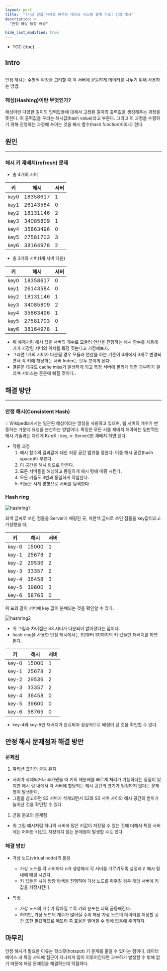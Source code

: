 ```yaml
---
layout: post
title:  "[가상 면접 사례로 배우는 대규모 시스템 설계 기초] 안정 해시"
description: >
  "안정 해싱 등장 배경"

hide_last_modified: true
---
```

* TOC
  {:toc}
## Intro

---

안정 해시는 수평적 확장을 고려할 때 각 서버에 균등하게 데이터를 나누기 위해 사용하는 방법.

### 해싱(Hashing)이란 무엇인가?

해싱이란 다양한 길이의 입력값들에 대해서 고정된 길이의 출력값을 생성해주는 과정을 뜻한다. 이 출력값을 우리는 해시값(hash value)라고 부른다. 그리고 이 과정을 수행하기 위해 진행하는 과정에 쓰이는 것을 해시 함수(hash function)이라고 한다.

## 원인

---

### 해시 키 재배치(refresh) 문제

- 총 4개의 서버

| 키 | 해시 | 서버  |
| --- | --- | --- |
| key0 | 18358617 | 1 |
| key1 | 26143584 | 0 |
| key2 | 18131146 | 2 |
| key3 | 34085809 | 1 |
| key4 | 35863496 | 0 |
| key5 | 27581703 | 3 |
| key6 | 38164978 | 2 |

- 총 3개의 서버(1개 서버 다운)

| 키 | 해시 | 서버  |
| --- | --- | --- |
| key0 | 18358617 | 0 |
| key1 | 26143584 | 0 |
| key2 | 18131146 | 1 |
| key3 | 34085809 | 2 |
| key4 | 35863496 | 1 |
| key5 | 27581703 | 0 |
| key6 | 38164978 | 1 |

- 위 예제처럼 해시 값을 서버의 개수로 모듈러 연산을 진행하는 해시 함수를 사용해 키가 저장된 서버의 위치를 특정 짓는다고 가정해보자.
- 그러면 1개의 서버가 다운될 경우 모듈러 연산을 하는 기준이 4개에서 3개로 변경되면서 각 키에 해당하는 서버 Index는 모두 꼬이게 된다.
- 결론은 대규모 cache miss가 발생하게 되고 특정 서버에 몰리게 되면 과부하가 걸리며 서비스는 혼돈에 빠질 것이다..

## 해결 방안

---

### **안정 해시(Consistent Hash)**

<aside>
💡 Wikipedia에서는 일관된 해싱이라는 명칭을 사용하고 있으며, 웹 서버의 개수가 변동하는 가운데 요청을 분산하는 방법이다.
특징은 모든 키를 재배치 해야하는 일반적인 해시 기술과는 다르게 K/n(K : key, n: Server)만 재배치 하면 된다.

</aside>

- 작동 과정
    1. 해시 함수의 결과값에 대한 저장 공간 범위를 정한다. 이를 해시 공간(hash space)라 부른다.
    2. 이 공간을 해시 링으로 만든다.
    3. 모든 서버들을 해싱하고 동일하게 해시 링에 매핑 시킨다.
    4. 모든 키들도 3번과 동일하게 작업한다.
    5. 키들은 시계 방향으로 서버를 탐색한다.

### Hash ring

![hashring1](https://velog.velcdn.com/images/kgh2120/post/a6e83c8c-8f24-4e1f-a03b-dd6c205a1abf/image.png)

회색 글씨로 쓰인 점들을 Server가 매핑된 곳, 파란색 글씨로 쓰인 점들을 key값이라고 가정했을 때,

| 키 | 해시 | 서버 |
| --- | --- | --- |
| key-0 | 15000 | 1 |
| key-1 | 25678 | 2 |
| key-2 | 29536 | 2 |
| key-3 | 33357 | 2 |
| key-4 | 36458 | 3 |
| key-5 | 39600 | 3 |
| key-6 | 58765 | 0 |

위 표와 같이 서버에 key 값이 분배되는 것을 확인할 수 있다.

![hashring2](https://velog.velcdn.com/images/kgh2120/post/53e0a1df-9f7c-476c-92c6-3926f39c7696/image.png)

- 위 그림과 차이점은 S3 서버가 다운되어 없어졌다는 점이다.
- hash ring을 사용한 안정 해시에서는 S2부터 S0까지의 키 값들만 재배치를 하면 된다.

| 키 | 해시 | 서버 |
| --- | --- | --- |
| key-0 | 15000 | 1 |
| key-1 | 25678 | 2 |
| key-2 | 29536 | 2 |
| key-3 | 33357 | 2 |
| key-4 | 36458 | 0 |
| key-5 | 39600 | 0 |
| key-6 | 58765 | 0 |

- key-4와 key-5만 재배치가 완료되자 정상적으로 배정이 된 것을 확인할 수 있다.

## 안정 해시 문제점과 해결 방안

### 문제점

1. 파티션 크기의 균등 유지
- 서버가 삭제되거나 추가됐을 때 키의 재분배를 빠르게 처리가 가능하다는 장점이 있지만 해시 링 내에서 각 서버에 할당되는 해시 공간의 크기가 일정하지 않다는 문제점이 발생한다.
- 그림을 참고하면 S3 서버가 삭제되면서 S2와 S0 서버 사이의 해시 공간의 범위가 늘어난 것을 확인할 수 있다.

1. 균등 분포의 문제점
- 위 그림 예시처럼 하나의 서버에 많은 키값이 저장될 수 있는 것에 더해서 특정 서버에는 어떠한 키값도 저장되지 않는 문제점이 발생할 수도 있다.

### 해결 방안

- 가상 노드(virtual node)의 활용
    - 가상 노드를 각 서버마다 n개 생성해서 각 서버를 가르키도록 설정하고 해시 링 내에 매핑 시킨다.
    - 키 값들은 시계 방향 탐색을 진행하며 가상 노드를 마주칠 경우 해당 서버에 키 값을 저장시킨다.

- 특징
    - 가상 노드의 개수가 많아질 수록 키의 분포는 더욱 균등해진다.
    - 하지만, 가상 노드의 개수가 많아질 수록 해당 가상 노드의 데이터를 저장할 공간 또한 필요하므로 메모리 쪽 효율은 떨어질 수 밖에 없음에 주의하자.

## 마무리

안정 해시가 필요한 이유는 핫스팟(hotspot) 키 문제를 줄일 수 있다는 점이다. 데이터베이스 내 특정 샤드에 접근이 지나치게 많이 이루어진다면 과부하가 발생할 수 밖에 없기 때문에 해당 문제점을 해결하는데 탁월하다.
